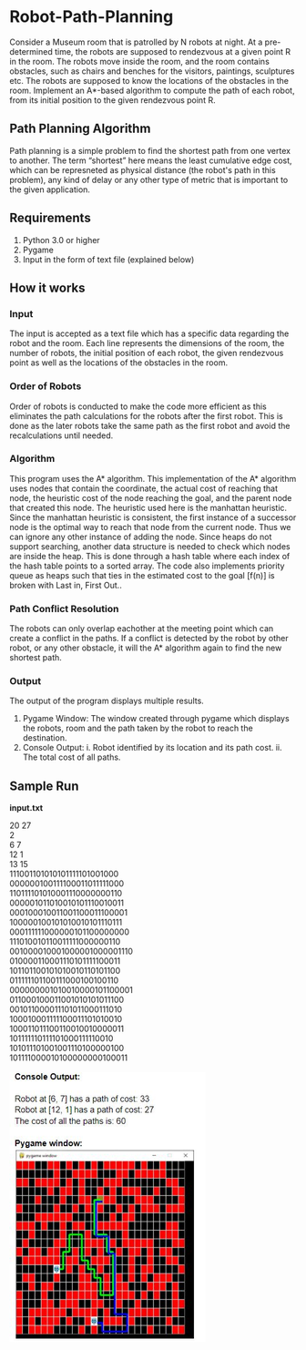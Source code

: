 # Robot-Path-Planning
Consider a Museum room that is patrolled by N robots at night.  At a pre-determined time,  the robots are supposed to rendezvous at a given point R in the room.  The robots move inside the room, and the room contains obstacles,  such as chairs and benches for the visitors,  paintings,  sculptures etc.  The robots are supposed to know the locations of the obstacles in the room. Implement  an A*-based  algorithm  to  compute  the  path  of  each  robot,  from  its  initial  position  to  the  given rendezvous point R.

## Path Planning Algorithm
Path planning is a simple problem to find the shortest path from one vertex to another. The term “shortest” here means the least cumulative edge cost, which can be represneted as physical distance (the robot's path in this problem), any kind of delay or any other type of metric that is important to the given application.

## Requirements
1. Python 3.0 or higher
2. Pygame
3. Input in the form of text file (explained below)

## How it works
### Input
The input is accepted as a text file which has a specific data regarding the robot and the room. Each line represents the dimensions of the room, the number of robots, the initial position of each robot, the given rendezvous point as well as the locations of the obstacles in the room.
### Order of Robots
Order of robots is conducted to make the code more efficient as this eliminates the path calculations for the robots after the first robot. This is done as the later robots take the same path as the first robot and avoid the recalculations until needed.
### Algorithm
This program uses the A* algorithm. This implementation of the A* algorithm uses nodes that contain the coordinate, the actual cost of reaching that node, the heuristic cost of the node reaching the goal, and the parent node that created this node. 
The heuristic used here is the manhattan heuristic. Since the manhattan heuristic is consistent, the first instance of a successor node is the optimal way to reach that node from the current node. Thus we can ignore any other instance of adding the node. Since heaps do not support searching, another data structure is needed to check which nodes are inside the heap. This is done through a hash table where each index of the hash table points to a sorted array.
The code also implements priority queue as heaps such that ties in the estimated cost to the goal [f(n)] is broken with Last in, First Out..
### Path Conflict Resolution
The robots can only overlap eachother at the meeting point which can create a conflict in the paths. If a conflict is detected by the robot by other robot, or any other obstacle, it will the A* algorithm again to find the new shortest path.
### Output
The output of the program displays multiple results. 
1. Pygame Window: The window created through pygame which displays the robots, room and the path taken by the robot to reach the destination.
2. Console Output: i. Robot identified by its location and its path cost.
                   ii. The total cost of all paths.

## Sample Run
**input.txt**

20 27<br/>
2<br/>
6 7<br/>
12 1<br/>
13 15<br/>
111001101010101111101001000<br/>
000000100111100011011111000<br/>
110111101010001110000000110<br/>
000001011010010101110010011<br/>
000100010011001100011100001<br/>
100000100101010010101110111<br/>
000111111000000101100000000<br/>
111010010110011111000000110<br/>
001000010001000001000001110<br/>
010000110001110101111100011<br/>
101101100101010010110101100<br/>
011111101100111000100100110<br/>
000000001010010000101100001<br/>
011000100011001010101011100<br/>
001011000011101011000111010<br/>
100010001111100011101010010<br/>
100011011100110010010000011<br/>
101111110111101000111110010<br/>
101011101001001110100000100<br/>
101111000010100000000100011<br/>
<br/>
![](Output_Img/output.jpg)
<br/>

